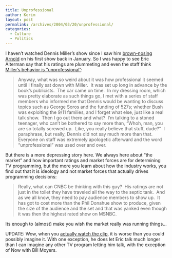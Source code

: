 ```yaml
---
title: Unprofessional
author: Kerim
layout: post
permalink: /archives/2004/03/20/unprofessional/
categories:
  - Culture
  - Politics
---
```

I haven&#8217;t watched Dennis Miller&#8217;s show since I saw him <a href="http://test.oxus.net/archives/000339.html" onclick="_gaq.push(['_trackEvent', 'outbound-article', 'http://test.oxus.net/archives/000339.html', 'brown-nosing Arnold']);" >brown-nosing Arnold</a> on his first show back in January. So I was happy to see Eric Alterman say that his ratings are plummeting and even the staff think <a href="http://msnbc.msn.com/id/4533811/#040318" onclick="_gaq.push(['_trackEvent', 'outbound-article', 'http://msnbc.msn.com/id/4533811/#040318', 'Miller&#8217;s behavior is &#8220;unprofessional&#8221;']);" >Miller&#8217;s behavior is &#8220;unprofessional&#8221;</a>:

> Anyway, what was so weird about it was how professional it seemed until I finally sat down with Miller.&#160; It was set up long in advance by the book&#8217;s publicists.&#160; The car came on time.&#160; In my dressing room, which was pretty elaborate as such things go, I met with a series of staff members who informed me that Dennis would be wanting to discuss topics such as George Soros and the funding of 527s; whether Bush was exploiting the 9/11 families, and I forget what else, just like a real talk show.&#160; Then I go out there and what?&#160; I&#8217;m talking to a stoned teenager, who can&#8217;t be bothered to say more than, &#8220;Whoh, man, you are so totally screwed up. &#160;Like, you really believe that stuff, dude?&#8221;&#160; I paraphrase, but really, Dennis did not say much more than that.&#160; Everyone on staff was extremely apologetic afterward and the word &#8220;unprofessional&#8221; was used over and over.

But there is a more depressing story here. We always here about &#8220;the market&#8221; and how important ratings and market forces are for determining TV programming, but the more you learn about how the industry works, you find out that it is ideology and not market forces that actually drives programming decisions:

> Really, what can CNBC be thinking with this guy?&#160; His ratings are not just in the toilet they have traveled all the way to the septic tank.&#160; And as we all know, they need to pay audience members to show up.&#160; It has got to cost more than the Phil Donahue show to produce, given the size of the audience and the set and that was yanked even though it was then the highest rated show on MSNBC.

Its enough to (almost) make you wish the market really was running things&#8230;

UPDATE: Wow, when you <a href="http://homepage.mac.com/duffyb/iMovieTheater127.html" onclick="_gaq.push(['_trackEvent', 'outbound-article', 'http://homepage.mac.com/duffyb/iMovieTheater127.html', 'actually watch the clip']);" >actually watch the clip</a>, it is worse than you could possibly imagine it. With one exception, he does let Eric talk much longer than I can imagine any other TV program letting him talk, with the exception of Now with Bill Moyers.

